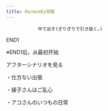 ```yaml
---
title: HarmonEy攻略
---
```


                中で出す(ぎりぎりで引き抜く。)



END1



※END1后，从最初开始

アフターシナリオを見る

・仕方ない出張

・綾子さんはご乱心

・アコさんのいつもの日常


              
